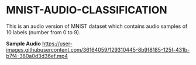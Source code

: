 # MNIST-AUDIO-CLASSIFICATION

This is an audio version of MNIST dataset which contains audio samples of 10 labels (number from 0 to 9).

**Sample Audio**
https://user-images.githubusercontent.com/36164059/129310445-8b9f8185-125f-431b-b7f4-380a0d3d36ef.mp4


